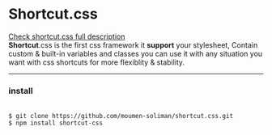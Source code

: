 <h1>Shortcut.css</h1>
<p>
	<a href="http://moumensoliman.com/shortcut-css">Check shortcut.css full description</a><br>
	<b>Shortcut</b>.css is the first css framework it <b>support</b> your stylesheet, Contain custom & built-in variables and classes you can use it with any situation you want with css shortcuts for more flexiblity & stability.
</p>
<hr>
<h3>install</h3><Br>
<code>$ git clone https://github.com/moumen-soliman/shortcut.css.git</code><br>
<code>$ npm install shortcut-css</code>